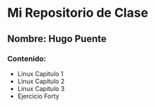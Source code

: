 # Mi Repositorio de Clase
## Nombre: Hugo Puente

### Contenido:
- Linux Capitulo 1
- Linux Capitulo 2
- Linux Capitulo 3
- Ejercicio Forty
